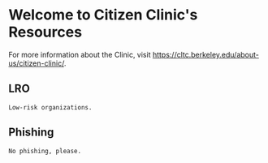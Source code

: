 # Welcome to Citizen Clinic's Resources

For more information about the Clinic, visit https://cltc.berkeley.edu/about-us/citizen-clinic/.

## LRO

	Low-risk organizations.

## Phishing

    No phishing, please.
